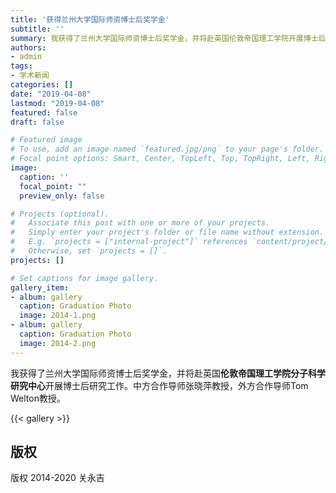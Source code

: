 ```yaml
---
title: '获得兰州大学国际师资博士后奖学金'
subtitle: ''
summary: 我获得了兰州大学国际师资博士后奖学金，并将赴英国伦敦帝国理工学院开展博士后研究工作。
authors:
- admin
tags:
- 学术新闻
categories: []
date: "2019-04-08"
lastmod: "2019-04-08"
featured: false
draft: false

# Featured image
# To use, add an image named `featured.jpg/png` to your page's folder.
# Focal point options: Smart, Center, TopLeft, Top, TopRight, Left, Right, BottomLeft, Bottom, BottomRight
image:
  caption: ''
  focal_point: ""
  preview_only: false

# Projects (optional).
#   Associate this post with one or more of your projects.
#   Simply enter your project's folder or file name without extension.
#   E.g. `projects = ["internal-project"]` references `content/project/deep-learning/index.md`.
#   Otherwise, set `projects = []`.
projects: []

# Set captions for image gallery.
gallery_item:
- album: gallery
  caption: Graduation Photo
  image: 2014-1.png
- album: gallery
  caption: Graduation Photo
  image: 2014-2.png
---
```


我获得了兰州大学国际师资博士后奖学金，并将赴英国**伦敦帝国理工学院分子科学研究中心**开展博士后研究工作。中方合作导师张晓萍教授，外方合作导师Tom Welton教授。

{{< gallery >}}

## 版权

版权 2014-2020 关永吉

